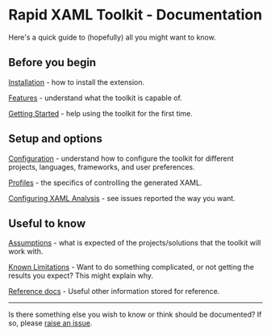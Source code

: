 # Rapid XAML Toolkit - Documentation

Here's a quick guide to (hopefully) all you might want to know.

## Before you begin

[Installation](./installation.md) - how to install the extension.

[Features](./features.md) - understand what the toolkit is capable of.

[Getting Started](./getting-started.md) - help using the toolkit for the first time.

## Setup and options

[Configuration](./configuration.md) - understand how to configure the toolkit for different projects, languages, frameworks, and user preferences.

[Profiles](./profiles.md) - the specifics of controlling the generated XAML.

[Configuring XAML Analysis](./configuring-analysis.md) - see issues reported the way you want.

## Useful to know

[Assumptions](./assumptions.md) - what is expected of the projects/solutions that the toolkit will work with.

[Known Limitations](./known-limitations.md) - Want to do something complicated, or not getting the results you expect? This might explain why.

[Reference docs](./reference.md) - Useful other information stored for reference.

---

Is there something else you wish to know or think should be documented? If so, please [raise an issue](https://github.com/Microsoft/Rapid-XAML-Toolkit/issues/new).
